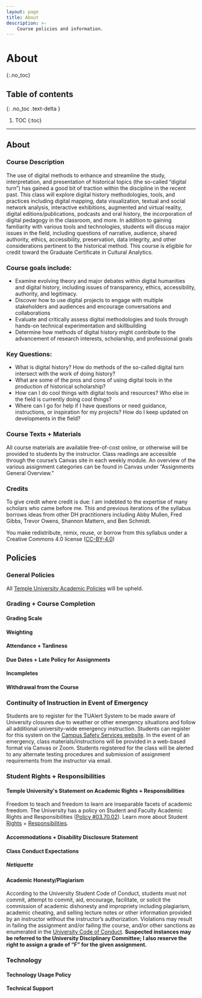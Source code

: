 ```yaml
---
layout: page
title: About
description: >-
    Course policies and information.
---
```


# About
{:.no_toc}

## Table of contents
{: .no_toc .text-delta }

1. TOC
{:toc}

---

## About

### Course Description

The use of digital methods to enhance and streamline the study, interpretation, and presentation of historical topics (the so-called “digital turn”) has gained a good bit of traction within the discipline in the recent past. This class will explore digital history methodologies, tools, and practices including digital mapping, data visualization, textual and social network analysis, interactive exhibitions, augmented and virtual reality, digital editions/publications, podcasts and oral history, the incorporation of digital pedagogy in the classroom, and more. In addition to gaining familiarity with various tools and technologies, students will discuss major issues in the field, including questions of narrative, audience, shared authority, ethics, accessibility, preservation, data integrity, and other considerations pertinent to the historical method. This course is eligible for credit toward the Graduate Certificate in Cultural Analytics.

### Course goals include:

- Examine evolving theory and major debates within digital humanities and digital history, including issues of transparency, ethics, accessibility, authority, and legitimacy.
- Discover how to use digital projects to engage with multiple stakeholders and audiences and encourage conversations and collaborations
- Evaluate and critically assess digital methodologies and tools through hands-on technical experimentation and skillbuilding
- Determine how methods of digital history might contribute to the advancement of research interests, scholarship, and professional goals

### Key Questions:
- What is digital history? How do methods of the so-called digital turn intersect with the work of doing history?
- What are some of the pros and cons of using digital tools in the production of historical scholarship? 
- How can I do cool things with digital tools and resources? Who else in the field is currently doing cool things? 
- Where can I go for help if I have questions or need guidance, instructions, or inspiration for my projects? How do I keep updated on developments in the field?

### Course Texts + Materials

All course materials are available free-of-cost online, or otherwise will be provided to students by the instructor. Class readings are accessible through the course’s Canvas site in each weekly module. An overview of the various assignment categories can be found in Canvas under “Assignments General Overview.”

### Credits

To give credit where credit is due: I am indebted to the expertise of many scholars who came before me. This and previous iterations of the syllabus borrows ideas from other DH practitioners including Abby Mullen, Fred Gibbs, Trevor Owens, Shannon Mattern, and Ben Schmidt.

You make redistribute, remix, reuse, or borrow from this syllabus under a Creative Commons 4.0 license ([CC-BY-4.0](https://creativecommons.org/licenses/by/4.0/))

## Policies

### General Policies
All [Temple University Academic Policies](http://bulletin.temple.edu/undergraduate/academic-policies/) will be upheld.

### Grading + Course Completion

#### Grading Scale

#### Weighting

#### Attendance + Tardiness

#### Due Dates + Late Policy for Assignments

#### Incompletes

#### Withdrawal from the Course

### Continuity of Instruction in Event of Emergency

Students are to register for the TUAlert System to be made aware of University closures due to weather or other emergency situations and follow all additional university-wide emergency instruction. Students can register for this system on the [Campus Safety Services website](https://safety.temple.edu/). In the event of an emergency, class materials/instructions will be provided in a web-based format via Canvas or Zoom. Students registered for the class will be alerted to any alternate testing procedures and submission of assignment requirements from the instructor via email.

### Student Rights + Responsibilities

#### Temple University's Statement on Academic Rights + Responsibilities
Freedom to teach and freedom to learn are inseparable facets of academic freedom. The University has a policy on Student and Faculty Academic Rights and Responsibilities ([Policy #03.70.02](http://bulletin.temple.edu/undergraduate/academic-policies/academic-rights-responsibilities/)). Learn more about Student [Rights](https://bulletin.temple.edu/undergraduate/about-temple-university/student-rights/) + [Responsibilities](https://bulletin.temple.edu/undergraduate/about-temple-university/student-responsibilities/).

#### Accommodations + Disability Disclosure Statement

#### Class Conduct Expectations

##### Netiquette

#### Academic Honesty/Plagiarism
According to the University Student Code of Conduct, students must not commit, attempt to commit, aid, encourage, facilitate, or solicit the commission of academic dishonesty and impropriety including plagiarism, academic cheating, and selling lecture notes or other information provided by an instructor without the instructor’s authorization. Violations may result in failing the assignment and/or failing the course, and/or other sanctions as enumerated in the [University Code of Conduct](http://studentconduct.temple.edu/policies). **Suspected instances may be referred to the University Disciplinary Committee; I also reserve the right to assign a grade of “F” for the given assignment.**

### Technology

#### Technology Usage Policy

#### Technical Support
